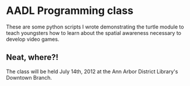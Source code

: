 # AADL Programming class

These are some python scripts I wrote demonstrating the turtle module to teach
youngsters how to learn about the spatial awareness necessary to develop
video games.

## Neat, where?!

The class will be held July 14th, 2012 at the Ann Arbor District Library's Downtown Branch.
